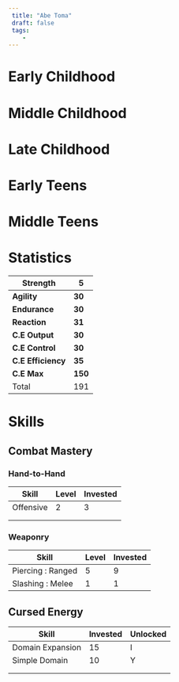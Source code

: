 ```yaml
---
 title: "Abe Toma"
 draft: false
 tags:
    -
---
```



# Early Childhood

# Middle Childhood

# Late Childhood

# Early Teens

# Middle Teens

# Statistics

| Strength           | **5**   |
| ------------------ | ------- |
| **Agility**        | **30**  |
| **Endurance**      | **30**  |
| **Reaction**       | **31**  |
| **C.E Output**     | **30**  |
| **C.E Control**    | **30**  |
| **C.E Efficiency** | **35**  |
| **C.E Max**        | **150** |
| Total              | 191     |
# Skills

## Combat Mastery

### Hand-to-Hand

| **Skill** | **Level** | **Invested** |
| --------- | --------- | ------------ |
| Offensive | 2         | 3            |
|           |           |              |
|           |           |              |
### Weaponry

| **Skill**         | **Level** | **Invested** |
| ----------------- | --------- | ------------ |
| Piercing : Ranged | 5         | 9            |
| Slashing : Melee  | 1         | 1            |
## Cursed Energy

| **Skill**        | Invested | **Unlocked** |
| ---------------- | -------- | ------------ |
| Domain Expansion | 15       | I            |
| Simple Domain    | 10       | Y            |
|                  |          |              |
|                  |          |              |
